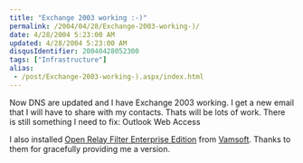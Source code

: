 ```yaml
---
title: "Exchange 2003 working :-)"
permalink: /2004/04/28/Exchange-2003-working-)/
date: 4/28/2004 5:23:00 AM
updated: 4/28/2004 5:23:00 AM
disqusIdentifier: 20040428052300
tags: ["Infrastructure"]
alias:
 - /post/Exchange-2003-working-).aspx/index.html
---
```

Now DNS are updated and I have Exchange 2003 working. I get a new email that I will have to share with my contacts. Thats will be lots of work. There is still something I need to fix: Outlook Web Access

I also installed [Open Relay Filter Enterprise Edition](http://www.vamsoft.com/orf/orfee_prodspec.asp) from [Vamsoft](http://www.vamsoft.com/default.asp). Thanks to them for gracefully providing me a version.

